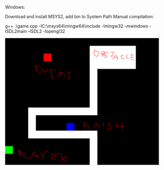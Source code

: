 
Windows:

Download and install MSYS2, add bin to System Path
Manual compilation:

g++ .\game.cpp -IC:\msys64\mingw64\include -lmingw32 -mwindows -lSDL2main -lSDL2 -lopengl32


![Screenshot](picture.PNG)
